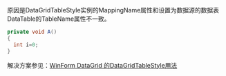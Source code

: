 原因是DataGridTableStyle实例的MappingName属性和设置为数据源的数据表DataTable的TableName属性不一致。

```csharp
private void A()
{
  int i=0;
}
```
解决方案参见：<a href="http://blog.csdn.net/lllxy/article/details/2997282">WinForm DataGrid 的DataGridTableStyle用法</a>
